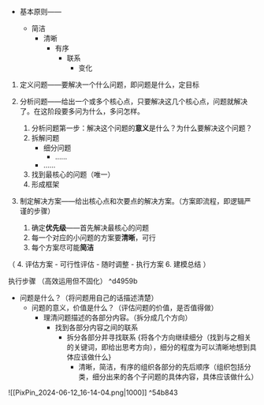 

- 基本原则——

	- 简洁
		- 清晰
			- 有序
				- 联系
					- 变化

1. 定义问题——要解决一个什么问题，即问题是什么，定目标

2. 分析问题——给出一个或多个核心点，只要解决这几个核心点，问题就解决了。在这阶段要多问为什么，多问怎样。
	1. 分析问题第一步：解决这个问题的**意义**是什么？为什么要解决这个问题？
	2. 拆解问题
		- 细分问题
			- ……
		- ……
	3.  找到最核心的问题（唯一）
	4. 形成框架

3. 制定解决方案——给出核心点和次要点的解决方案。（方案即流程，即逻辑严谨的步骤）
	1. 确定**优先级**——首先解决最核心的问题
	2. 每一个对应的小问题的方案要**清晰**，可行
	3. 每个方案尽可能**简洁**

（
4. 评估方案	
	- 可行性评估
	- 随时调整
	- 执行方案
6. 建模总结
）


执行步骤 （高效运用但不固化） ^d4959b
- 问题是什么？（将问题用自己的话描述清楚）
	- 问题的意义，价值是什么？（评估问题的价值，是否值得做）
		- 理清问题描述的各部分内容。（拆分成几个方向）
			- 找到各部分内容之间的联系
				- 拆分各部分并寻找联系 {将各个方向继续细分（找到与之相关的关键词，即给出思考方向），细分的程度为可以清晰地想到具体应该做什么}
					- 清晰，简洁，有序的组织各部分的先后顺序（组织包括分类，细分出来的各个子问题的具体内容，具体应该做什么）

![[PixPin_2024-06-12_16-14-04.png|1000]] ^54b843